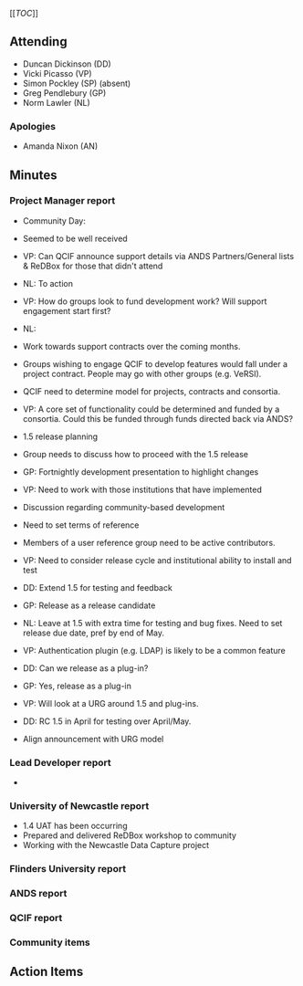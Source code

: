 [[_TOC_]]


## []()Attending


* Duncan Dickinson (DD)
* Vicki Picasso (VP)
* Simon Pockley (SP) (absent)
* Greg Pendlebury (GP)
* Norm Lawler (NL)

### []() Apologies

* Amanda Nixon (AN)

## []()Minutes

### []()Project Manager report

* Community Day:

 * Seemed to be well received
 * VP: Can QCIF announce support details via ANDS Partners/General lists & ReDBox for those that didn't attend

  * NL: To action
 * VP: How do groups look to fund development work? Will support engagement start first?

  * NL: 

   * Work towards support contracts over the coming months.
   * Groups wishing to engage QCIF to develop features would fall under a project contract. People may go with other groups (e.g. VeRSI).
   * QCIF need to determine model for projects, contracts and consortia.
   * VP: A core set of functionality could be determined and funded by a consortia. Could this be funded through funds directed back via ANDS?
* 1.5 release planning

 * Group needs to discuss how to proceed with the 1.5 release
 * GP: Fortnightly development presentation to highlight changes
 * VP: Need to work with those institutions that have implemented
 * Discussion regarding community-based development

  * Need to set terms of reference
  * Members of a user reference group need to be active contributors.
 * VP: Need to consider release cycle and institutional ability to install and test
 * DD: Extend 1.5 for testing and feedback

  * GP: Release as a release candidate
  * NL: Leave at 1.5 with extra time for testing and bug fixes. Need to set release due date, pref by end of May.
  * VP: Authentication plugin (e.g. LDAP) is likely to be a common feature

   * DD: Can we release as a plug-in?
   * GP: Yes, release as a plug-in 
  * VP: Will look at a URG around 1.5 and plug-ins.
 * DD: RC 1.5 in April for testing over April/May.

  * Align announcement with URG model 

### []()Lead Developer report

* 


### []()University of Newcastle report


* 1.4 UAT has been occurring
* Prepared and delivered ReDBox workshop to community
* Working with the Newcastle Data Capture project

### []()Flinders University report


### []() ANDS report


### []()QCIF report


### []() Community items


## []()Action Items